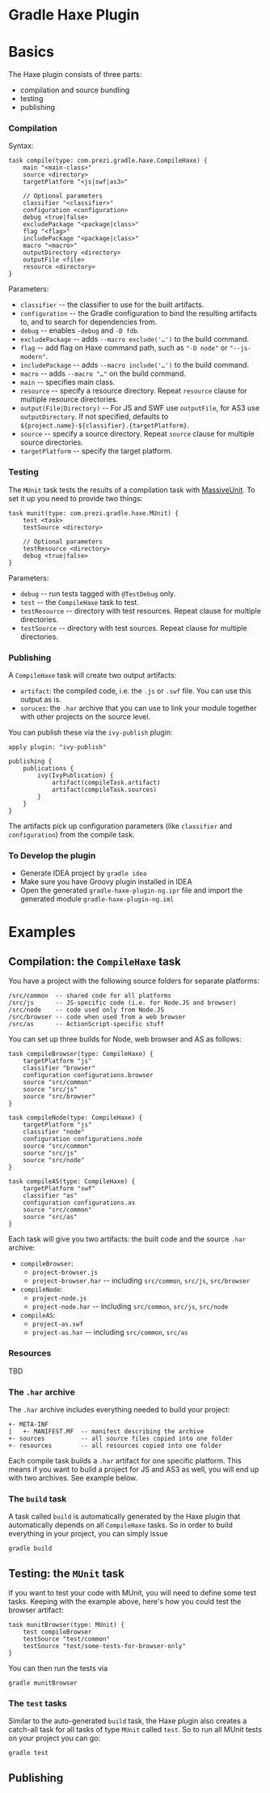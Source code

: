 Gradle Haxe Plugin
==================

# Basics

The Haxe plugin consists of three parts:

* compilation and source bundling
* testing
* publishing

### Compilation

Syntax:

	task compile(type: com.prezi.gradle.haxe.CompileHaxe) {
		main "<main-class>"
		source <directory>
		targetPlatform "<js|swf|as3>"
	
		// Optional parameters
		classifier "<classifier>"
		configuration <configuration>
		debug <true|false>
		excludePackage "<package|class>"
		flag "<flag>"
		includePackage "<package|class>"
		macro "<macro>"
		outputDirectory <directory>
		outputFile <file>
		resource <directory>
	}

Parameters:

* `classifier` -- the classifier to use for the built artifacts.
* `configuration` -- the Gradle configuration to bind the resulting artifacts to, and to search for dependencies from.
* `debug` -- enables `-debug` and `-D fdb`.
* `excludePackage` -- adds `--macro exclude('…')` to the build command.
* `flag` -- add flag on Haxe command path, such as `"-D node"` or `"--js-modern"`.
* `includePackage` -- adds `--macro include('…')` to the build command.
* `macro` -- adds `--macro "…"` on the build command.
* `main` -- specifies main class.
* `resource` -- specify a resource directory. Repeat `resource` clause for multiple resource directories.
* `output(File|Directory)` -- For JS and SWF use `outputFile`, for AS3 use `outputDirectory`. If not specified, defaults to `${project.name}-${classifier}.{targetPlatform}`.
* `source` -- specify a source directory. Repeat `source` clause for multiple source directories.
* `targetPlatform` -- specify the target platform.


### Testing

The `MUnit` task tests the results of a compilation task with [MassiveUnit](https://github.com/massiveinteractive/MassiveUnit). To set it up you need to provide two things:

	task munit(type: com.prezi.gradle.haxe.MUnit) {
		test <task>
		testSource <directory>

		// Optional parameters
		testResource <directory>
		debug <true|false>
	}

Parameters:

* `debug` -- run tests tagged with `@TestDebug` only.
* `test` -- the `CompileHaxe` task to test.
* `testResource` -- directory with test resources. Repeat clause for multiple directories.
* `testSource` -- directory with test sources. Repeat clause for multiple directories.


### Publishing

A `CompileHaxe` task will create two output artifacts:

* `artifact`: the compiled code, i.e. the `.js` or `.swf` file. You can use this output as is.
* `soruces`: the `.har` archive that you can use to link your module together with other projects on the source level.

You can publish these via the `ivy-publish` plugin:

	apply plugin: "ivy-publish"

	publishing {
		publications {
			ivy(IvyPublication) {
				artifact(compileTask.artifact)
				artifact(compileTask.sources)
			}
		}
	}

The artifacts pick up configuration parameters (like `classifier` and `configuration`) from the compile task.

### To Develop the plugin

* Generate IDEA project by `gradle idea`
* Make sure you have Groovy plugin installed in IDEA
* Open the generated `gradle-haxe-plugin-ng.ipr` file and import the generated module `gradle-haxe-plugin-ng.iml`

# Examples

## Compilation: the `CompileHaxe` task

You have a project with the following source folders for separate platforms:

	/src/common  -- shared code for all platforms
	/src/js      -- JS-specific code (i.e. for Node.JS and browser)
	/src/node    -- code used only from Node.JS
	/src/browser -- code when used from a web browser
	/src/as      -- ActionScript-specific stuff

You can set up three builds for Node, web browser and AS as follows:

	task compileBrowser(type: CompileHaxe) {
		targetPlatform "js"
		classifier "browser"
		configuration configurations.browser
		source "src/common"
		source "src/js"
		source "src/browser"
	}

	task compileNode(type: CompileHaxe) {
		targetPlatform "js"
		classifier "node"
		configuration configurations.node
		source "src/common"
		source "src/js"
		source "src/node"
	}

	task compileAS(type: CompileHaxe) {
		targetPlatform "swf"
		classifier "as"
		configuration configurations.as
		source "src/common"
		source "src/as"
	}

Each task will give you two artifacts: the built code and the source `.har` archive:

* `compileBrowser`:
	* `project-browser.js`
	* `project-browser.har` -- including `src/common`, `src/js`, `src/browser`
* `compileNode`:
	* `project-node.js`
	* `project-node.har` -- including `src/common`, `src/js`, `src/node`
* `compileAS`:
	* `project-as.swf`	
	* `project-as.har` -- including `src/common`, `src/as`


### Resources

TBD

### The `.har` archive

The `.har` archive includes everything needed to build your project:

	+- META-INF
	|   +- MANIFEST.MF  -- manifest describing the archive
	+- sources          -- all source files copied into one folder
	+- resources        -- all resources copied into one folder

Each compile task builds a `.har` artifact for one specific platform. This means if you want to build a project for JS and AS3 as well, you will end up with two archives. See example below.

### The `build` task

A task called `build` is automatically generated by the Haxe plugin that automatically depends on all `CompileHaxe` tasks. So in order to build everything in your project, you can simply issue

	gradle build

## Testing: the `MUnit` task

If you want to test your code with MUnit, you will need to define some test tasks. Keeping with the example above, here's how you could test the browser artifact:

	task munitBrowser(type: MUnit) {
		test compileBrowser
		testSource "test/common"
		testSource "test/some-tests-for-browser-only"
	}

You can then run the tests via

	gradle munitBrowser



### The `test` tasks

Similar to the auto-generated `build` task, the Haxe plugin also creates a catch-all task for all tasks of type `MUnit` called `test`. So to run all MUnit tests on your project you can go:

	gradle test

## Publishing

